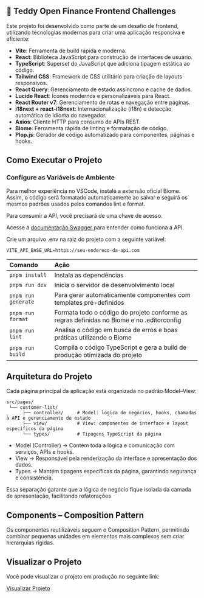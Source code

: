 ## 🚀 Teddy Open Finance Frontend Challenges

Este projeto foi desenvolvido como parte de um desafio de frontend, utilizando tecnologias modernas para criar uma aplicação responsiva e eficiente:

- **Vite**: Ferramenta de build rápida e moderna.
- **React**: Biblioteca JavaScript para construção de interfaces de usuário.
- **TypeScript**: Superset do JavaScript que adiciona tipagem estática ao código.
- **Tailwind CSS**: Framework de CSS utilitário para criação de layouts responsivos.
- **React Query**: Gerenciamento de estado assíncrono e cache de dados.
- **Lucide React**: Ícones modernos e personalizáveis para React.
- **React Router v7**: Gerenciamento de rotas e navegação entre páginas.
- **i18next + react-i18next**: Internacionalização (i18n) e detecção automática de idioma do navegador.
- **Axios**: Cliente HTTP para consumo de APIs REST.
- **Biome**: Ferramenta rápida de linting e formatação de código.
- **Plop.js**: Gerador de código automatizado para componentes, páginas e hooks.

## Como Executar o Projeto

### Configure as Variáveis de Ambiente

Para melhor experiência no VSCode, instale a extensão oficial Biome.
Assim, o código será formatado automaticamente ao salvar e seguirá os mesmos padrões usados pelos comandos lint e format.

Para consumir a API, você precisará de uma chave de acesso.

Acesse a [documentação Swagger ](https://boasorte.teddybackoffice.com.br/docs#/) para entender como funciona a API.

Crie um arquivo .env na raiz do projeto com a seguinte variável:

`VITE_API_BASE_URL=https://seu-endereco-da-api.com`

| Comando          | Ação                                                         |
| :--------------- | :------------------------------------------------------------- |
| `pnpm install`   | Instala as dependências                                         |
| `pnpm run dev`       | Inicia o servidor de desenvolvimento local|
| `pnpm run generate`       | Para gerar automaticamente componentes com templates pré-definidos|
| `pnpm run format`       | Formata todo o código do projeto conforme as regras definidas no Biome e no .editorconfig|
| `pnpm run lint`       | Analisa o código em busca de erros e boas práticas utilizando o Biome|
| `pnpm run build`       | Compila o código TypeScript e gera a build de produção otimizada do projeto|


## Arquitetura do Projeto

Cada página principal da aplicação está organizada no padrão Model–View:

```
src/pages/
 └── customer-list/
      ├── controller/     # Model: lógica de negócios, hooks, chamadas à API e gerenciamento de estado
      ├── view/           # View: componentes de interface e layout específicos da página
      └── types/          # Tipagens TypeScript da página
```

- Model (Controller) → Contém toda a lógica e comunicação com serviços, APIs e hooks.
- View → Responsável pela renderização da interface e apresentação dos dados.
- Types → Mantém tipagens específicas da página, garantindo segurança e consistência.

Essa separação garante que a lógica de negócio fique isolada da camada de apresentação, facilitando refatorações

##  Components – Composition Pattern

Os componentes reutilizáveis seguem o Composition Pattern, permitindo combinar pequenas unidades em elementos mais complexos sem criar hierarquias rígidas.


## Visualizar o Projeto

Você pode visualizar o projeto em produção no seguinte link:


[Visualizar Projeto](https://teddy-open-finance-frontend-challen.vercel.app/)